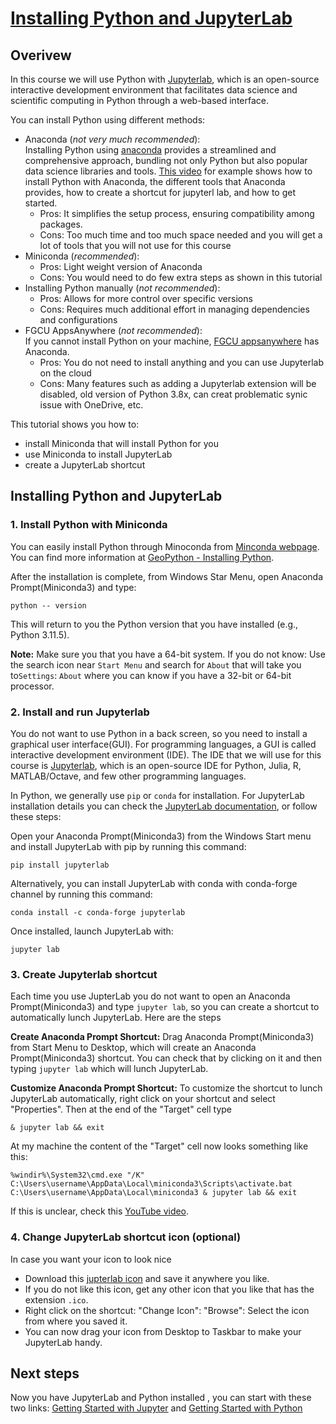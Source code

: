 # [Installing Python and JupyterLab](https://aselshall.github.io/eds/L/L1/installing_python)

## Overivew 
In this course we will use Python with [Jupyterlab](https://jupyter.org/), which is an open-source interactive development environment that facilitates data science and scientific computing in Python through a web-based interface.  

You can install Python using different methods:
- Anaconda (*not very much recommended*):  
Installing Python using [anaconda](https://docs.anaconda.com/free/anaconda/install/index.html) provides a streamlined and comprehensive approach, bundling not only Python but also popular data science libraries and tools. [This video](https://youtu.be/ozTSqhU9Hek?si=cGzNRATmPOPsoLCg) for example shows how to install Python with Anaconda, the different tools that Anaconda provides, how to create a shortcut for jupyterl lab, and how to get started.
   - Pros: It simplifies the setup process, ensuring compatibility among packages.
   - Cons: Too much time and too much space needed and you will get a lot of tools that you will not use for this course
- Miniconda (*recommended*):  
   - Pros: Light weight version of Anaconda
   - Cons: You would need to do few extra steps as shown in this tutorial
- Installing Python manually (*not recommended*):
   - Pros: Allows for more control over specific versions
   - Cons: Requires much additional effort in managing dependencies and configurations
- FGCU AppsAnywhere (*not recommended*):  
If you cannot install Python on your machine, [FGCU appsanywhere](https://www.fgcu.edu/its/appsanywhere/) has Anaconda.
     - Pros: You do not need to install anything and you can use Jupyterlab on the cloud
     - Cons: Many features such as adding a Jupyterlab extension will be disabled, old version of Python 3.8x, can creat problematic synic issue with OneDrive, etc. 

This tutorial shows you how to: 
- install Miniconda that will install Python for you
- use Miniconda to install JupyterLab
- create a JupyterLab shortcut 

## Installing Python and JupyterLab

### 1. Install Python with Miniconda

You can easily install Python through Minoconda from [Minconda webpage](https://docs.conda.io/projects/miniconda/en/latest/miniconda-install.html). You can find more information at [GeoPython - Installing Python](https://geo-Python-site.readthedocs.io/en/latest/course-info/installing-miniconda.html). 

After the installation is complete, from Windows Star Menu, open Anaconda Prompt(Miniconda3) and type:
```code
python -- version
```
This will return to you the Python version that you have installed (e.g., Python 3.11.5). 

**Note:** Make sure you that you have a 64-bit system. If you do not know: Use the search icon near `Start Menu` and search for `About` that will take you to`Settings`: `About` where you can know if you have a 32-bit or 64-bit processor. 

### 2. Install and run Jupyterlab 
You do not want to use Python in a back screen, so you need to install a graphical user interface(GUI). For programming languages, a GUI is called interactive development environment (IDE). The IDE that we will use for this course is [Jupyterlab](https://jupyter.org/), which is an open-source IDE for Python, Julia, R, MATLAB/Octave, and few other programming languages. 
  
In Python, we generally use `pip` or `conda` for installation. For JupyterLab installation details you can check the [JupyterLab documentation](https://jupyter.org/install), or follow these steps:

Open your Anaconda Prompt(Miniconda3) from the Windows Start menu and install JupyterLab with pip by running this command:
```code
pip install jupyterlab
```
Alternatively, you can install JupyterLab with conda with conda-forge channel by running this command:
```code
conda install -c conda-forge jupyterlab
```

Once installed, launch JupyterLab with:
```code
jupyter lab
```

### 3. Create Jupyterlab shortcut
Each time you use JupterLab you do not want to open an Anaconda Prompt(Miniconda3) and type `jupyter lab`, so you can create a shortcut to automatically lunch JupyterLab. Here are the steps

**Create Anaconda Prompt Shortcut:** Drag Anaconda Prompt(Miniconda3) from Start Menu to Desktop, which will create an Anaconda Prompt(Miniconda3) shortcut. You can check that by clicking on it and then typing `jupyter lab` which will lunch JupyterLab.

**Customize Anaconda Prompt Shortcut:** To customize the shortcut to lunch JupyterLab automatically, right click on your shortcut and select "Properties". Then at the end of the "Target" cell type
```code
& jupyter lab && exit
```
At my machine the content of the "Target" cell now looks something like this:
```
%windir%\System32\cmd.exe "/K" C:\Users\username\AppData\Local\miniconda3\Scripts\activate.bat C:\Users\username\AppData\Local\miniconda3 & jupyter lab && exit
```
If this is unclear, check this [YouTube video](https://youtu.be/ozTSqhU9Hek?si=cGzNRATmPOPsoLCg). 
  
### 4. Change JupyterLab shortcut icon (optional)
In case you want your icon to look nice
- Download this [jupterlab icon](https://github.com/aselshall/git-tutorial-/blob/master/JupyterLab-icon.ico) and save it anywhere you like.
- If you do not like this icon, get any other icon that you like that has the extension `.ico`.
- Right click on the shortcut: "Change Icon": "Browse": Select the icon from where you saved it.
- You can now drag your icon from Desktop to Taskbar to make your JupyterLab handy.

## Next steps
Now you have JupyterLab and Python installed , you can start with these two links: [Getting Started with Jupyter](https://foundations.projectpythia.org/foundations/getting-started-jupyter.html) and [Getting Started with Python](https://foundations.projectpythia.org/foundations/getting-started-python.html)

